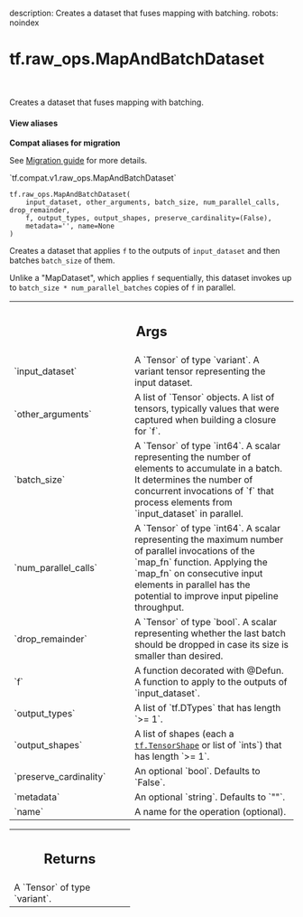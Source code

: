 description: Creates a dataset that fuses mapping with batching.
robots: noindex

# tf.raw_ops.MapAndBatchDataset

<!-- Insert buttons and diff -->

<table class="tfo-notebook-buttons tfo-api nocontent" align="left">

</table>



Creates a dataset that fuses mapping with batching.

<section class="expandable">
  <h4 class="showalways">View aliases</h4>
  <p>
<b>Compat aliases for migration</b>
<p>See
<a href="https://www.tensorflow.org/guide/migrate">Migration guide</a> for
more details.</p>
<p>`tf.compat.v1.raw_ops.MapAndBatchDataset`</p>
</p>
</section>

<pre class="devsite-click-to-copy prettyprint lang-py tfo-signature-link">
<code>tf.raw_ops.MapAndBatchDataset(
    input_dataset, other_arguments, batch_size, num_parallel_calls, drop_remainder,
    f, output_types, output_shapes, preserve_cardinality=(False),
    metadata=&#x27;&#x27;, name=None
)
</code></pre>



<!-- Placeholder for "Used in" -->

Creates a dataset that applies `f` to the outputs of `input_dataset` and then
batches `batch_size` of them.

Unlike a "MapDataset", which applies `f` sequentially, this dataset invokes up
to `batch_size * num_parallel_batches` copies of `f` in parallel.

<!-- Tabular view -->
 <table class="responsive fixed orange">
<colgroup><col width="214px"><col></colgroup>
<tr><th colspan="2"><h2 class="add-link">Args</h2></th></tr>

<tr>
<td>
`input_dataset`
</td>
<td>
A `Tensor` of type `variant`.
A variant tensor representing the input dataset.
</td>
</tr><tr>
<td>
`other_arguments`
</td>
<td>
A list of `Tensor` objects.
A list of tensors, typically values that were captured when building a closure
for `f`.
</td>
</tr><tr>
<td>
`batch_size`
</td>
<td>
A `Tensor` of type `int64`.
A scalar representing the number of elements to accumulate in a
batch. It determines the number of concurrent invocations of `f` that process
elements from `input_dataset` in parallel.
</td>
</tr><tr>
<td>
`num_parallel_calls`
</td>
<td>
A `Tensor` of type `int64`.
A scalar representing the maximum number of parallel invocations of the `map_fn`
function. Applying the `map_fn` on consecutive input elements in parallel has
the potential to improve input pipeline throughput.
</td>
</tr><tr>
<td>
`drop_remainder`
</td>
<td>
A `Tensor` of type `bool`.
A scalar representing whether the last batch should be dropped in case its size
is smaller than desired.
</td>
</tr><tr>
<td>
`f`
</td>
<td>
A function decorated with @Defun.
A function to apply to the outputs of `input_dataset`.
</td>
</tr><tr>
<td>
`output_types`
</td>
<td>
A list of `tf.DTypes` that has length `>= 1`.
</td>
</tr><tr>
<td>
`output_shapes`
</td>
<td>
A list of shapes (each a <a href="../../tf/TensorShape.md"><code>tf.TensorShape</code></a> or list of `ints`) that has length `>= 1`.
</td>
</tr><tr>
<td>
`preserve_cardinality`
</td>
<td>
An optional `bool`. Defaults to `False`.
</td>
</tr><tr>
<td>
`metadata`
</td>
<td>
An optional `string`. Defaults to `""`.
</td>
</tr><tr>
<td>
`name`
</td>
<td>
A name for the operation (optional).
</td>
</tr>
</table>



<!-- Tabular view -->
 <table class="responsive fixed orange">
<colgroup><col width="214px"><col></colgroup>
<tr><th colspan="2"><h2 class="add-link">Returns</h2></th></tr>
<tr class="alt">
<td colspan="2">
A `Tensor` of type `variant`.
</td>
</tr>

</table>

